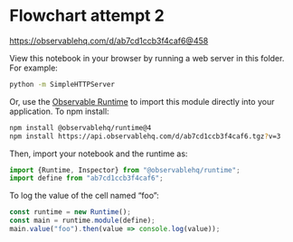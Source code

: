 # Flowchart attempt 2

https://observablehq.com/d/ab7cd1ccb3f4caf6@458

View this notebook in your browser by running a web server in this folder. For
example:

~~~sh
python -m SimpleHTTPServer
~~~

Or, use the [Observable Runtime](https://github.com/observablehq/runtime) to
import this module directly into your application. To npm install:

~~~sh
npm install @observablehq/runtime@4
npm install https://api.observablehq.com/d/ab7cd1ccb3f4caf6.tgz?v=3
~~~

Then, import your notebook and the runtime as:

~~~js
import {Runtime, Inspector} from "@observablehq/runtime";
import define from "ab7cd1ccb3f4caf6";
~~~

To log the value of the cell named “foo”:

~~~js
const runtime = new Runtime();
const main = runtime.module(define);
main.value("foo").then(value => console.log(value));
~~~
